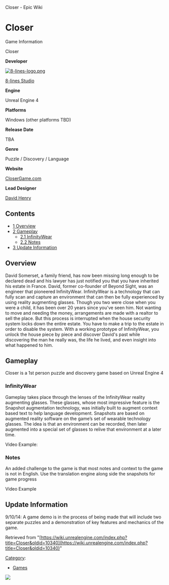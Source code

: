 Closer - Epic Wiki                    

Closer
======

Game Information

Closer

**Developer**

[![8-lines-logo.png](https://d3ar1piqh1oeli.cloudfront.net/2/23/8-lines-logo.png/180px-8-lines-logo.png)](/File:8-lines-logo.png)

[8-lines Studio](http://8-lines.com)

**Engine**

Unreal Engine 4

**Platforms**

Windows (other platforms TBD)

**Release Date**

TBA

**Genre**

Puzzle / Discovery / Language

**Website**

[CloserGame.com](http://CloserGame.com)

**Lead Designer**

[David Henry](https://twitter.com/8_lines)

Contents
--------

*   [1 Overview](#Overview)
*   [2 Gameplay](#Gameplay)
    *   [2.1 InfinityWear](#InfinityWear)
    *   [2.2 Notes](#Notes)
*   [3 Update Information](#Update_Information)

Overview
--------

David Somerset, a family friend, has now been missing long enough to be declared dead and his lawyer has just notified you that you have inherited his estate in France. David, former co-founder of Beyond Sight, was an engineer that pioneered InfinityWear. InfinityWear is a technology that can fully scan and capture an environment that can then be fully experienced by using reality augmenting glasses. Though you two were close when you were a child, it has been over 20 years since you've seen him. Not wanting to move and needing the money, arrangements are made with a realtor to sell the place. But this process is interrupted when the house security system locks down the entire estate. You have to make a trip to the estate in order to disable the system. With a working prototype of InfinityWear, you unlock the house piece by piece and discover David's past while discovering the man he really was, the life he lived, and even insight into what happened to him.

Gameplay
--------

Closer is a 1st person puzzle and discovery game based on Unreal Engine 4

### InfinityWear

Gameplay takes place through the lenses of the InfinityWear reality augmenting glasses. These glasses, whose most impressive feature is the Snapshot augmentation technology, was initially built to augment context based text to help language development. Snapshots are based on augmented reality software on the game’s set of wearable technology glasses. The idea is that an environment can be recorded, then later augmented into a special set of glasses to relive that environment at a later time.

Video Example:  

### Notes

An added challenge to the game is that most notes and context to the game is not in English. Use the translation engine along side the snapshots for game progress

Video Example  

Update Information
------------------

9/10/14: A game demo is in the process of being made that will include two separate puzzles and a demonstration of key features and mechanics of the game.

Retrieved from "[https://wiki.unrealengine.com/index.php?title=Closer&oldid=10340](https://wiki.unrealengine.com/index.php?title=Closer&oldid=10340)"

[Category](/Special:Categories "Special:Categories"):

*   [Games](/Category:Games "Category:Games")

  ![](https://tracking.unrealengine.com/track.png)